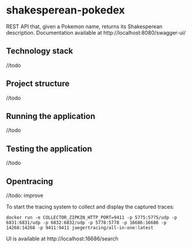 # shakesperean-pokedex

REST API that, given a Pokemon name, returns its Shakesperean description.
Documentation available at http://localhost:8080/swagger-ui/

## Technology stack
//todo

## Project structure
//todo

## Running the application
//todo

## Testing the application
//todo

## Opentracing
//todo: improve

To start the tracing system to collect and display the captured traces:

`docker run -e COLLECTOR_ZIPKIN_HTTP_PORT=9411 -p 5775:5775/udp -p 6831:6831/udp -p 6832:6832/udp -p 5778:5778 -p 16686:16686 -p 14268:14268 -p 9411:9411 jaegertracing/all-in-one:latest`

UI is available at http://localhost:16686/search

